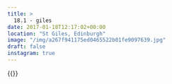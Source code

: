 ```yaml
---
title: >
  18.1 - giles
date: 2017-01-18T12:17:02+00:00
location: "St Giles, Edinburgh"
image: "/img/a267f941175ed0465522b01fe9097639.jpg"
draft: false
instagram: true
---
```


{{<photo src="/img/a267f941175ed0465522b01fe9097639.jpg">}}
